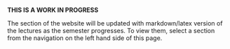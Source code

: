 <!-- ---
title: How these notes work
--- -->

<!-- # Home -->

**THIS IS A WORK IN PROGRESS**

The section of the website will be updated with markdown/latex version of the lectures as the semester progresses. To view them, select a section from the navigation on the left hand side of this page. 